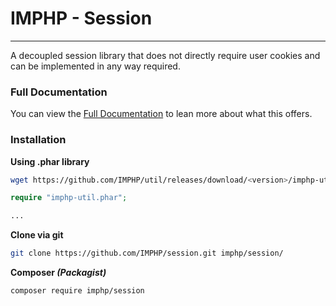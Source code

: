# IMPHP - Session
___

A decoupled session library that does not directly require user cookies and can be implemented in any way required.

### Full Documentation

You can view the [Full Documentation](docs/auth.md) to lean more about what this offers.

### Installation

__Using .phar library__

```sh
wget https://github.com/IMPHP/util/releases/download/<version>/imphp-util.phar
```

```php
require "imphp-util.phar";

...
```

__Clone via git__

```sh
git clone https://github.com/IMPHP/session.git imphp/session/
```

__Composer _(Packagist)___

```sh
composer require imphp/session
```
